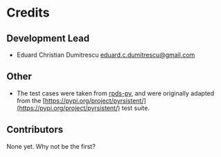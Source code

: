# Credits

## Development Lead

- Eduard Christian Dumitrescu <eduard.c.dumitrescu@gmail.com>

## Other

- The test cases were taken from [rpds-py](https://pypi.org/project/rpds-py/), and were originally adapted from the [https://pypi.org/project/pyrsistent/](https://pypi.org/project/pyrsistent/) test suite.

## Contributors

None yet. Why not be the first?
